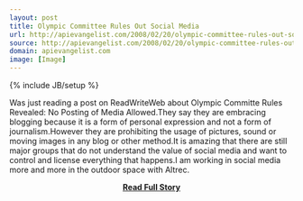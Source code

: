 ```yaml
---
layout: post
title: Olympic Committee Rules Out Social Media
url: http://apievangelist.com/2008/02/20/olympic-committee-rules-out-social-media/
source: http://apievangelist.com/2008/02/20/olympic-committee-rules-out-social-media/
domain: apievangelist.com
image: [Image]
---
```

{% include JB/setup %}<p>Was just reading a post on ReadWriteWeb about Olympic Committe Rules Revealed: No Posting of Media Allowed.They say they are embracing blogging because it is a form of personal expression and not a form of journalism.However they are prohibiting the usage of pictures, sound or moving images in any blog or other method.It is amazing that there are still major groups that do not understand the value of social media and want to control and license everything that happens.I am working in social media more and more in the outdoor space with Altrec.</p>
<center><p><a href="http://apievangelist.com/2008/02/20/olympic-committee-rules-out-social-media/" style='padding:25px; font-sze:18px; font-weight: bold;'>Read Full Story</a></p></center>
